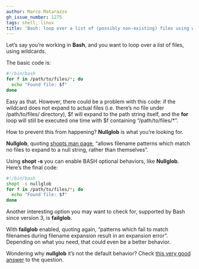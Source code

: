 ```yaml
---
author: Marco Matarazzo
gh_issue_number: 1275
tags: shell, linux
title: 'Bash: loop over a list of (possibly non-existing) files using wildcards with nullglob (or failglob) option'
---
```


Let’s say you’re working in **Bash**, and you want to loop over a list of files, using wildcards.

The basic code is:

```bash
#!/bin/bash
for f in /path/to/files/*; do
  echo "Found file: $f"
done
```

Easy as that. However, there could be a problem with this code: if the wildcard does not expand to actual files (i.e. there’s no file under /path/to/files/ directory), $f will expand to the path string itself, and the **for** loop will still be executed one time with $f containing “/path/to/files/*”.

How to prevent this from happening? **Nullglob** is what you’re looking for.

**Nullglob**, quoting [shopts man page](http://www.gnu.org/software/bash/manual/html_node/The-Shopt-Builtin.html), “allows filename patterns which match no files to expand to a null string, rather than themselves”.

Using **shopt -s** you can enable BASH optional behaviors, like **Nullglob**. Here’s the final code:

```bash
#!/bin/bash
shopt -s nullglob
for f in /path/to/files/*; do
  echo "Found file: $f"
done
```

Another interesting option you may want to check for, supported by Bash since version 3, is **failglob**.

With **failglob** enabled, quoting again, “patterns which fail to match filenames during filename expansion result in an expansion error”. Depending on what you need, that could even be a better behavior.

Wondering why **nullglob** it’s not the default behavior? Check [this very good answer](http://unix.stackexchange.com/a/204944/55408) to the question.
